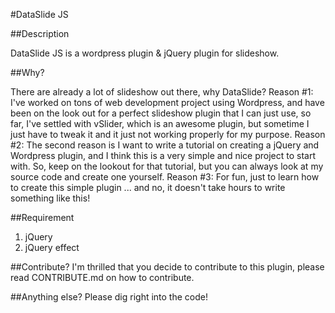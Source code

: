 #DataSlide JS

##Description

DataSlide JS is a wordpress plugin & jQuery plugin for slideshow.

##Why?

There are already a lot of slideshow out there, why DataSlide?
Reason #1: I've worked on tons of web development project using Wordpress, and have been on the look out for a perfect slideshow plugin that I can just use, so far, I've settled with vSlider, which is an awesome plugin, but sometime I just have to tweak it and it just not working properly for my purpose.
Reason #2: The second reason is I want to write a tutorial on creating a jQuery and Wordpress plugin, and I think this is a very simple and nice project to start with. So, keep on the lookout for that tutorial, but you can always look at my source code and create one yourself.
Reason #3: For fun, just to learn how to create this simple plugin ... and no, it doesn't take hours to write something like this!

##Requirement
1. jQuery
2. jQuery effect

##Contribute?
I'm thrilled that you decide to contribute to this plugin, please read CONTRIBUTE.md on how to contribute.

##Anything else?
Please dig right into the code!